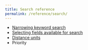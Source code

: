 ```yaml
---
title: Search reference
permalink: /reference/search/
---
```


* [Narrowing keyword search](./narrowing-keyword-search) 
* [Selecting fields available for search](./selecting-fields-for-search)
* [Distance units](./distance-units) 
* Priority
